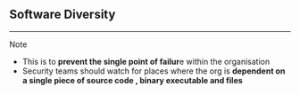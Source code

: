 ## Software Diversity
---
>[!note]
>- This is to **prevent the single point of failur**e within the organisation
>- Security teams should watch for places where the org is **dependent on a single piece of source code , binary executable and files**                     